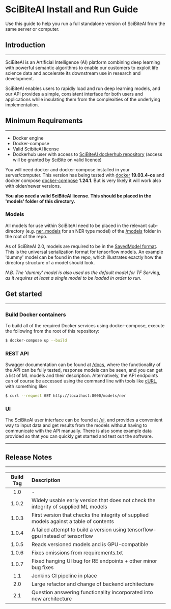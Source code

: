 # SciBiteAI Install and Run Guide

Use this guide to help you run a full standalone version of SciBiteAI from the same server or computer.

## Introduction
___

SciBiteAI is an Artificial Intelligence (AI) platform combining deep learning with powerful semantic algorithms to enable our customers to exploit life science data and accelerate its downstream use in research and development.

SciBiteAI enables users to rapidly load and run deep learning models, and our API provides a simple, consistent interface for both users and applications while insulating them from the complexities of the underlying implementation.

## Minimum Requirements
___

* Docker engine 
* Docker-compose
* Valid ScibiteAI license
* Dockerhub user with access to [SciBiteAI dockerhub repository](https://hub.docker.com/repository/docker/scibite/scibiteai) (access will be granted by SciBite on valid licence)

You will need docker and docker-compose installed in your server/computer. This version has being
tested with [docker](https://docs.docker.com/engine/install/) **19.03.4-ce** 
and docker compose [docker-compose](https://docs.docker.com/compose/install/) **1.24.1**. But is very likely it will work 
also with older/newer versions.

**You also need a valid SciBiteAI license. This should be placed in the 'models' folder of this directory.**

### Models
All models for use within SciBiteAI need to be placed in the relevant sub-directory (e.g. [ner_models](/models/ner_models) for an NER type model) of the [/models](/models) folder in the root of the repo.

As of SciBiteAI 2.0, models are required to be in the [SavedModel format](https://www.tensorflow.org/guide/saved_model). This is the universal serialization format for tensorflow models. An example 'dummy' model can be found in the repo, which illustrates exactly how the directory structure of a model should look.

*N.B. The 'dummy' model is also used as the default model for TF Serving, as it requires at least a single model to be loaded in order to run.*
## Get started
___
### Build Docker containers

To build all of the required Docker services using docker-compose, execute the following from the root of this repository: 
```bash
$ docker-compose up --build
```

### REST API
Swagger documentation can be found at [/docs](localhost:8000/docs), where the functionality of the API can be fully tested, response models can be seen, and you can get a list of ML models and their description. Alternatively, the API endpoints can of course be accessed using the command line with tools like [cURL](https://curl.se), with something like:
```bash
$ curl --request GET http://localhost:8000/models/ner
```

### UI
The SciBiteAI user interface can be found at [/ui](localhost:8000/ui), and provides a convenient way to input data and get results from the models without having to communicate with the API manually. There is also some example data provided so that you can quickly get started and test out the software.


___
## Release Notes
___
| Build Tag  | Description |
| :----:     | :---        |
| 1.0        |       -      |
| 1.0.2      | Widely usable early version that does not check the integrity of supplied ML models|
| 1.0.3      | First version that checks the integrity of supplied models against a table of contents |
| 1.0.4      | A failed attempt to build a version using tensorflow-gpu instead of tensorflow |
| 1.0.5      | Reads versioned models and is GPU-compatible |
| 1.0.6      | Fixes omissions from requirements.txt |
| 1.0.7      | Fixed hanging UI bug for RE endpoints + other minor bug fixes |
| 1.1        | Jenkins CI pipeline in place |
| 2.0        | Large refactor and change of backend architecture |
| 2.1        | Question answering functionality incorporated into new architecture |



